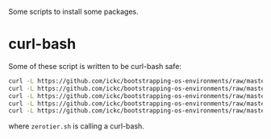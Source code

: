 Some scripts to install some packages.

# curl-bash

Some of these script is written to be curl-bash safe:

```bash
curl -L https://github.com/ickc/bootstrapping-os-environments/raw/master/install/difft.sh | bash
curl -L https://github.com/ickc/bootstrapping-os-environments/raw/master/install/fastfetch.sh | bash
curl -L https://github.com/ickc/bootstrapping-os-environments/raw/master/install/gh.sh | bash
curl -L https://github.com/ickc/bootstrapping-os-environments/raw/master/install/mamba.sh | bash
curl -L https://github.com/ickc/bootstrapping-os-environments/raw/master/install/vscode_cli.sh | bash
```

where `zerotier.sh` is calling a curl-bash.
